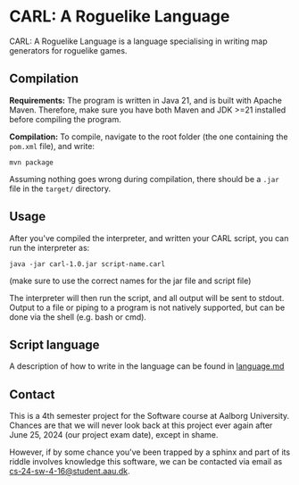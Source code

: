 CARL: A Roguelike Language
==========================

CARL: A Roguelike Language is a language specialising in writing map 
generators for roguelike games.


Compilation
-----------
**Requirements:**
The program is written in Java 21, and is built with Apache Maven.
Therefore, make sure you have both Maven and JDK >=21 installed before 
compiling the program.

**Compilation:**
To compile, navigate to the root folder (the one containing the 
`pom.xml` file), and write:

    mvn package

Assuming nothing goes wrong during compilation, there should be a 
`.jar` file in the `target/` directory.


Usage
-------
After you've compiled the interpreter, and written your CARL script, 
you can run the interpreter as:

    java -jar carl-1.0.jar script-name.carl

(make sure to use the correct names for the jar file and script file)

The interpreter will then run the script, and all output will be sent 
to stdout. Output to a file or piping to a program is not natively 
supported, but can be done via the shell (e.g. bash or cmd).


Script language
---------------
A description of how to write in the language can be found in 
[language.md](language.md)

Contact
-------
This is a 4th semester project for the Software course at Aalborg 
University. Chances are that we will never look back at this project 
ever again after June 25, 2024 (our project exam date), except in 
shame. 

However, if by some chance you've been trapped by a sphinx and part of 
its riddle involves knowledge this software, we can be contacted via 
email as cs-24-sw-4-16@student.aau.dk.

